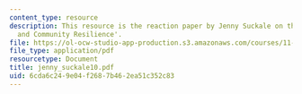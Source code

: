 ```yaml
---
content_type: resource
description: This resource is the reaction paper by Jenny Suckale on the topic 'Governance
  and Community Resilience'.
file: https://ol-ocw-studio-app-production.s3.amazonaws.com/courses/11-941-disaster-vulnerability-and-resilience-spring-2005/6cda6c249e04f2687b462ea51c352c83_jenny_suckale10.pdf
file_type: application/pdf
resourcetype: Document
title: jenny_suckale10.pdf
uid: 6cda6c24-9e04-f268-7b46-2ea51c352c83
---
```


